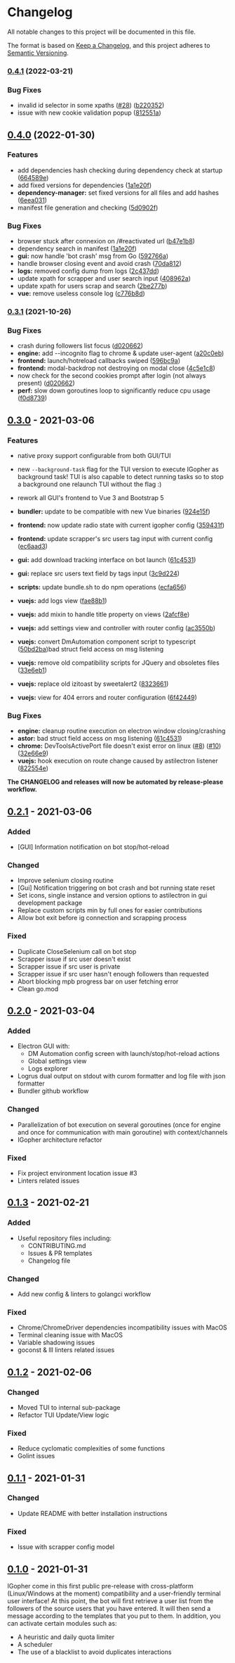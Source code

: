 # Changelog
All notable changes to this project will be documented in this file.

The format is based on [Keep a Changelog](https://keepachangelog.com/en/1.0.0/),
and this project adheres to [Semantic Versioning](https://semver.org/spec/v2.0.0.html).

### [0.4.1](https://www.github.com/hbollon/IGopher/compare/v0.4.0...v0.4.1) (2022-03-21)


### Bug Fixes

* invalid id selector in some xpaths ([#28](https://www.github.com/hbollon/IGopher/issues/28)) ([b220352](https://www.github.com/hbollon/IGopher/commit/b2203524025f8b94f4d46faae929e20001836c2d))
* issue with new cookie validation popup ([812551a](https://www.github.com/hbollon/IGopher/commit/812551a14f4a370834e0aada037ed4e52ead83b2))

## [0.4.0](https://www.github.com/hbollon/IGopher/compare/v0.3.1...v0.4.0) (2022-01-30)


### Features

* add dependencies hash checking during dependency check at startup ([664589e](https://www.github.com/hbollon/IGopher/commit/664589efc7aa7c72affaf1bde056eff916669712))
* add fixed versions for dependencies ([1a1e20f](https://www.github.com/hbollon/IGopher/commit/1a1e20fefd8798b21c8fb60350b9ba52d68a82de))
* **dependency-manager:** set fixed versions for all files and add hashes ([6eea031](https://www.github.com/hbollon/IGopher/commit/6eea031c4b97c5d7d7c1c90a9b0a48bd72fc8e1f))
* manifest file generation and checking ([5d0902f](https://www.github.com/hbollon/IGopher/commit/5d0902f359609df7a11573d197d85a471b41a7e6))


### Bug Fixes

* browser stuck after connexion on /#reactivated url ([b47e1b8](https://www.github.com/hbollon/IGopher/commit/b47e1b8d029cb6b419dac8816a4e497a2e259090))
* dependency search in manifest ([1a1e20f](https://www.github.com/hbollon/IGopher/commit/1a1e20fefd8798b21c8fb60350b9ba52d68a82de))
* **gui:** now handle 'bot crash' msg from Go ([592766a](https://www.github.com/hbollon/IGopher/commit/592766ae725157178f49c30da1249d6c5f7aaf4a))
* handle browser closing event and avoid crash ([70da812](https://www.github.com/hbollon/IGopher/commit/70da812a817f7333ed262173cc82a5ffaafe7926))
* **logs:** removed config dump from logs ([2c437dd](https://www.github.com/hbollon/IGopher/commit/2c437dd340971e834c6773de234df58c66835724))
* update xpath for scrapper and user search input ([408962a](https://www.github.com/hbollon/IGopher/commit/408962a4b5f02a235259c6bd10b3ccef152b10b8))
* update xpath for users scrap and search ([2be277b](https://www.github.com/hbollon/IGopher/commit/2be277bbd20628abc1a6821794c5ed1180b04676))
* **vue:** remove useless console log ([c776b8d](https://www.github.com/hbollon/IGopher/commit/c776b8d0871e0ddd3a358e625bb7ee24db55fe4e))

### [0.3.1](https://www.github.com/hbollon/IGopher/compare/v0.3.0...v0.3.1) (2021-10-26)


### Bug Fixes

* crash during followers list focus ([d020662](https://www.github.com/hbollon/IGopher/commit/d0206621e7548fb86e3950745461bed9797180fc))
* **engine:** add --incognito flag to chrome & update user-agent ([a20c0eb](https://www.github.com/hbollon/IGopher/commit/a20c0eba0d4b9d81f363cd647f03b5b8e012145c))
* **frontend:** launch/hotreload callbacks swiped ([596bc9a](https://www.github.com/hbollon/IGopher/commit/596bc9af65cd15564025cc2be61e0cdb71a17867))
* **frontend:** modal-backdrop not destroying on modal close ([4c5e1c8](https://www.github.com/hbollon/IGopher/commit/4c5e1c840b3f75f4474f45c6d45ceff01ffcc50d))
* now check for the second cookies prompt after login (not always present) ([d020662](https://www.github.com/hbollon/IGopher/commit/d0206621e7548fb86e3950745461bed9797180fc))
* **perf:** slow down goroutines loop to significantly reduce cpu usage ([f0d8739](https://www.github.com/hbollon/IGopher/commit/f0d87398cfe76fbc153be94fa513782832d857f0))

## [0.3.0] - 2021-03-06
### Features
* native proxy support configurable from both GUI/TUI
* new `--background-task` flag for the TUI version to execute IGopher as background task! TUI is also capable to detect running tasks so to stop a background one relaunch TUI without the flag :)
* rework all GUI's frontend to Vue 3 and Bootstrap 5
* **bundler:** update to be compatible with new Vue binaries ([924e15f](https://www.github.com/hbollon/IGopher/commit/924e15f28db14a364bc8e13713836418696ca12e))
* **frontend:** now update radio state with current igopher config ([359431f](https://www.github.com/hbollon/IGopher/commit/359431fe532f91e8c91206f463a9a58cb4aaa3db))
* **frontend:** update scrapper's src users tag input with current config ([ec6aad3](https://www.github.com/hbollon/IGopher/commit/ec6aad31a4453c5ef24a3c60afd3f434076a4f5b))
* **gui:** add download tracking interface on bot launch ([61c4531](https://www.github.com/hbollon/IGopher/commit/61c45312a3d9a579ff6d091143ea39f448c6215e))
* **gui:** replace src users text field by tags input ([3c9d224](https://www.github.com/hbollon/IGopher/commit/3c9d2244f0ce7819379b0ec62c3d19835d1c8915))
* **scripts:** update bundle.sh to do npm operations ([ecfa656](https://www.github.com/hbollon/IGopher/commit/ecfa656c050e10779cbdfc7bb31d442fbfc9568d))
* **vuejs:** add logs view ([fae88b1](https://www.github.com/hbollon/IGopher/commit/fae88b1afec71e0fadf41600235ac0d6c341ea30))
* **vuejs:** add mixin to handle title property on views ([2afcf8e](https://www.github.com/hbollon/IGopher/commit/2afcf8ec88f2a7da39414f7b32317167142c13e0))
* **vuejs:** add settings view and controller with router config ([ac3550b](https://www.github.com/hbollon/IGopher/commit/ac3550b88e4d31acc90e6d9cd55f7983bf56a1cc))
* **vuejs:** convert DmAutomation component script to typescript ([50bd2ba](https://www.github.com/hbollon/IGopher/commit/50bd2ba3eb4f5cceff5e1240d052e01fb61b3c23))bad struct field access on msg listening

* **vuejs:** remove old compatibility scripts for JQuery and obsoletes files ([33e6eb1](https://www.github.com/hbollon/IGopher/commit/33e6eb18b51850a823579f01fc8a03e54e2877f4))
* **vuejs:** replace old izitoast by sweetalert2 ([8323661](https://www.github.com/hbollon/IGopher/commit/8323661602ea3b71956a3c8564c65d2d52584d2a))
* **vuejs:** view for 404 errors and router configuration ([6f42449](https://www.github.com/hbollon/IGopher/commit/6f42449fa80277e7a760b45ffb513bd488d4a375))

### Bug Fixes

* **engine:** cleanup routine execution on electron window closing/crashing
* **astor:** bad struct field access on msg listening ([61c4531](https://www.github.com/hbollon/IGopher/commit/61c45312a3d9a579ff6d091143ea39f448c6215e))
* **chrome:** DevToolsActivePort file doesn't exist error on linux ([#8](https://www.github.com/hbollon/IGopher/issues/8)) ([#10](https://www.github.com/hbollon/IGopher/issues/10)) ([32e66e9](https://www.github.com/hbollon/IGopher/commit/32e66e954277730f29560d327e1e22b5d7bbc9a8))
* **vuejs:** hook execution on route change caused by astilectron listener ([822554e](https://www.github.com/hbollon/IGopher/commit/822554e29686cb3e745372ea0ebf80c20de79393))

**The CHANGELOG and releases will now be automated by __release-please__ workflow.**

## [0.2.1] - 2021-03-06
### Added
- [GUI] Information notification on bot stop/hot-reload
### Changed
- Improve selenium closing routine
- [Gui] Notification triggering on bot crash and bot running state reset
- Set icons, single instance and version options to astilectron in gui development package
- Replace custom scripts min by full ones for easier contributions
- Allow bot exit before ig connection and scrapping process

### Fixed
- Duplicate CloseSelenium call on bot stop
- Scrapper issue if src user doesn't exist
- Scrapper issue if src user is private
- Scrapper issue if src user hasn't enough followers than requested
- Abort blocking mpb progress bar on user fetching error
- Clean go.mod
## [0.2.0] - 2021-03-04
### Added
- Electron GUI with: 
  - DM Automation config screen with launch/stop/hot-reload actions
  - Global settings view
  - Logs explorer
- Logrus dual output on stdout with curom formatter and log file with json formatter
- Bundler github workflow
### Changed
- Parallelization of bot execution on several goroutines (once for engine and once for communication with main goroutine) with context/channels
- IGopher architecture refactor

### Fixed
- Fix project environment location issue #3
- Linters related issues
## [0.1.3] - 2021-02-21
### Added
- Useful repository files including:
  - CONTRIBUTING.md
  - Issues & PR templates
  - Changelog file

### Changed
- Add new config & linters to golangci workflow

### Fixed
- Chrome/ChromeDriver dependencies incompatibility issues with MacOS
- Terminal cleaning issue with MacOS
- Variable shadowing issues
- goconst & lll linters related issues

## [0.1.2] - 2021-02-06
### Changed
- Moved TUI to internal sub-package
- Refactor TUI Update/View logic

### Fixed
- Reduce cyclomatic complexities of some functions
- Golint issues

## [0.1.1] - 2021-01-31
### Changed
- Update README with better installation instructions

### Fixed
- Issue with scrapper config model

## [0.1.0] - 2021-01-31
IGopher come in this first public pre-release with cross-platform (Linux/Windows at the moment) compatibility and a user-friendly terminal user interface!
At this point, the bot will first retrieve a user list from the followers of the source users that you have entered. It will then send a message according to the templates that you put to them.
In addition, you can activate certain modules such as:

- A heuristic and daily quota limiter
- A scheduler
- The use of a blacklist to avoid duplicates interactions

[0.3.0]: https://github.com/hbollon/igopher/compare/v0.2.1...v0.3.0
[0.2.1]: https://github.com/hbollon/igopher/compare/v0.2.0...v0.2.1
[0.2.0]: https://github.com/hbollon/igopher/compare/v0.1.3...v0.2.0
[0.1.3]: https://github.com/hbollon/igopher/compare/v0.1.2...v0.1.3
[0.1.2]: https://github.com/hbollon/igopher/compare/v0.1.1...v0.1.2
[0.1.1]: https://github.com/hbollon/igopher/compare/v0.1.0...v0.1.1
[0.1.0]: https://github.com/hbollon/igopher/releases/tag/v0.1.0

